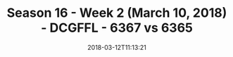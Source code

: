---
title: Season 16 - Week 2 (March 10, 2018) - DCGFFL - 6367 vs 6365
teams_score:
- team: 6367
  score: 32
- team: 6365
  score: 30
mvp: Sean Karson, Brett Chambers
game-ball: Gabe Avilla, Kirk Yancey
sportsperson: Shanden Delameter, Brett Chambers
season: 16
week: 2
date: '2018-03-12T11:13:21'
pageid: season-16-week-2-march-10-2018-6367-vs-6365
---